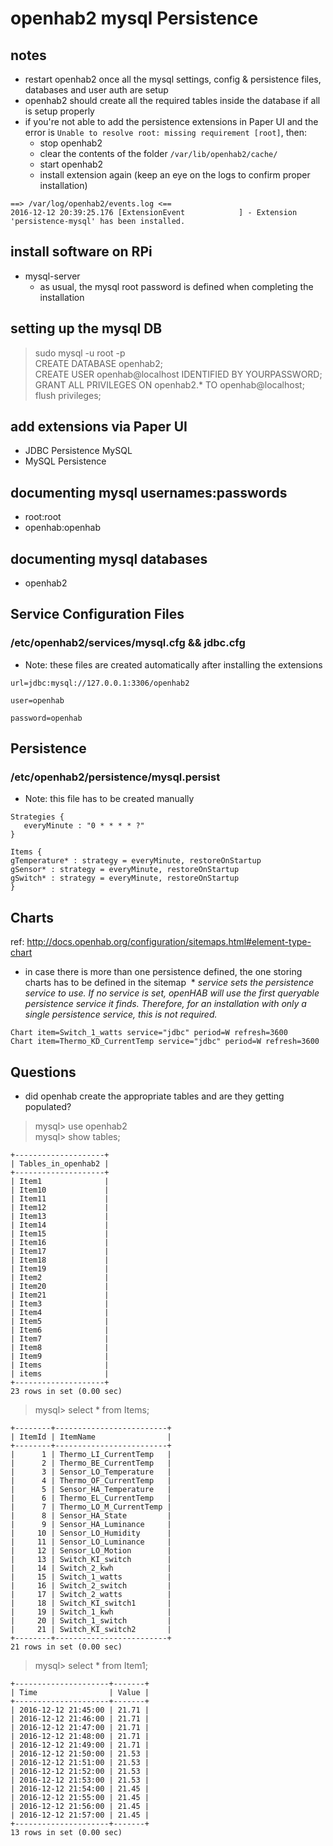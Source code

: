 # openhab2 mysql Persistence

## notes

* restart openhab2 once all the mysql settings, config & persistence files, databases and user auth are setup
* openhab2 should create all the required tables inside the database if all is setup properly
* if you're not able to add the persistence extensions in Paper UI and the error is `Unable to resolve root: missing requirement [root]`, then:
  * stop openhab2  
  * clear the contents of the folder `/var/lib/openhab2/cache/`
  * start openhab2
  * install extension again (keep an eye on the logs to confirm proper installation)
```
==> /var/log/openhab2/events.log <==
2016-12-12 20:39:25.176 [ExtensionEvent            ] - Extension 'persistence-mysql' has been installed.
```

## install software on RPi

* mysql-server
  * as usual, the mysql root password is defined when completing the installation

## setting up the mysql DB

> sudo mysql -u root -p  
> CREATE DATABASE openhab2;  
> CREATE USER openhab@localhost IDENTIFIED BY YOURPASSWORD;  
> GRANT ALL PRIVILEGES ON openhab2.* TO openhab@localhost;  
> flush privileges;  

## add extensions via Paper UI

* JDBC Persistence MySQL
* MySQL Persistence

## documenting mysql usernames:passwords

* root:root
* openhab:openhab

## documenting mysql databases

* openhab2

## Service Configuration Files

### /etc/openhab2/services/mysql.cfg && jdbc.cfg

* Note: these files are created automatically after installing the extensions

```
url=jdbc:mysql://127.0.0.1:3306/openhab2

user=openhab

password=openhab
```

## Persistence
### /etc/openhab2/persistence/mysql.persist

* Note: this file has to be created manually

```
Strategies {
   everyMinute : "0 * * * * ?"
}

Items {
gTemperature* : strategy = everyMinute, restoreOnStartup
gSensor* : strategy = everyMinute, restoreOnStartup
gSwitch* : strategy = everyMinute, restoreOnStartup
}
```

## Charts

ref: http://docs.openhab.org/configuration/sitemaps.html#element-type-chart

* in case there is more than one persistence defined, the one storing charts has to be defined in the sitemap
  * _service sets the persistence service to use. If no service is set, openHAB will use the first queryable persistence service it finds. Therefore, for an installation with only a single persistence service, this is not required._  

```
Chart item=Switch_1_watts service="jdbc" period=W refresh=3600
Chart item=Thermo_KD_CurrentTemp service="jdbc" period=W refresh=3600

```
     
## Questions
* did openhab create the appropriate tables and are they getting populated?

> mysql> use openhab2  
> mysql> show tables;  

```
+--------------------+
| Tables_in_openhab2 |
+--------------------+
| Item1              |
| Item10             |
| Item11             |
| Item12             |
| Item13             |
| Item14             |
| Item15             |
| Item16             |
| Item17             |
| Item18             |
| Item19             |
| Item2              |
| Item20             |
| Item21             |
| Item3              |
| Item4              |
| Item5              |
| Item6              |
| Item7              |
| Item8              |
| Item9              |
| Items              |
| items              |
+--------------------+
23 rows in set (0.00 sec)
```

> mysql> select * from Items;

```
+--------+-------------------------+
| ItemId | ItemName                |
+--------+-------------------------+
|      1 | Thermo_LI_CurrentTemp   |
|      2 | Thermo_BE_CurrentTemp   |
|      3 | Sensor_LO_Temperature   |
|      4 | Thermo_OF_CurrentTemp   |
|      5 | Sensor_HA_Temperature   |
|      6 | Thermo_EL_CurrentTemp   |
|      7 | Thermo_LO_M_CurrentTemp |
|      8 | Sensor_HA_State         |
|      9 | Sensor_HA_Luminance     |
|     10 | Sensor_LO_Humidity      |
|     11 | Sensor_LO_Luminance     |
|     12 | Sensor_LO_Motion        |
|     13 | Switch_KI_switch        |
|     14 | Switch_2_kwh            |
|     15 | Switch_1_watts          |
|     16 | Switch_2_switch         |
|     17 | Switch_2_watts          |
|     18 | Switch_KI_switch1       |
|     19 | Switch_1_kwh            |
|     20 | Switch_1_switch         |
|     21 | Switch_KI_switch2       |
+--------+-------------------------+
21 rows in set (0.00 sec)
```

> mysql> select * from Item1;  

```
+---------------------+-------+
| Time                | Value |
+---------------------+-------+
| 2016-12-12 21:45:00 | 21.71 |
| 2016-12-12 21:46:00 | 21.71 |
| 2016-12-12 21:47:00 | 21.71 |
| 2016-12-12 21:48:00 | 21.71 |
| 2016-12-12 21:49:00 | 21.71 |
| 2016-12-12 21:50:00 | 21.53 |
| 2016-12-12 21:51:00 | 21.53 |
| 2016-12-12 21:52:00 | 21.53 |
| 2016-12-12 21:53:00 | 21.53 |
| 2016-12-12 21:54:00 | 21.45 |
| 2016-12-12 21:55:00 | 21.45 |
| 2016-12-12 21:56:00 | 21.45 |
| 2016-12-12 21:57:00 | 21.45 |
+---------------------+-------+
13 rows in set (0.00 sec)
```
